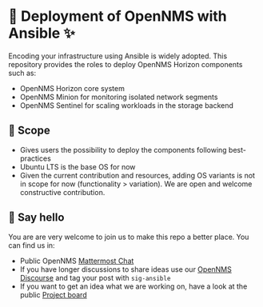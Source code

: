 # 🚀 Deployment of OpenNMS with Ansible ✨

Encoding your infrastructure using Ansible is widely adopted.
This repository provides the roles to deploy OpenNMS Horizon components such as:

* OpenNMS Horizon core system
* OpenNMS Minion for monitoring isolated network segments
* OpenNMS Sentinel for scaling workloads in the storage backend

## 🎯 Scope

* Gives users the possibility to deploy the components following best-practices
* Ubuntu LTS is the base OS for now
* Given the current contribution and resources, adding OS variants is not in scope for now (functionality > variation).
We are open and welcome constructive contribution.  

## 👋 Say hello
You are are very welcome to join us to make this repo a better place.
You can find us in:

* Public OpenNMS [Mattermost Chat](https://chat.opennms.com/opennms/channels/opennms-discussion)
* If you have longer discussions to share ideas use our [OpenNMS Discourse](https://opennms.discourse.group) and tag your post with `sig-ansible`
* If you want to get an idea what we are working on, have a look at the public [Project board](https://github.com/orgs/opennms-forge/projects/3)

